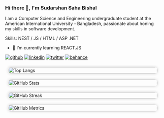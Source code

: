 ### Hi there 👋, I'm Sudarshan Saha Bishal
I am a Computer Science and Engineering undergraduate student at the American International University - Bangladesh, passionate about honing my skills in software development.

Skills: NEST / JS / HTML / ASP .NET

- 🌱 I’m currently learning REACT.JS 

[<img src='https://img.shields.io/badge/GitHub-%23121011.svg?&style=for-the-badge&logo=GitHub&logoColor=white' alt='github'>](https://github.com/b1sh4l)  [<img src='https://img.shields.io/badge/LinkedIn-%230077B5.svg?&style=for-the-badge&logo=LinkedIn&logoColor=white' alt='linkedin'>](https://www.linkedin.com/in/https://www.linkedin.com/in/sudarshan-saha-bishal-476158ba//)  [<img src='https://img.shields.io/badge/Twitter-%231DA1F2.svg?&style=for-the-badge&logo=Twitter&logoColor=white' alt='twitter'>](https://twitter.com/shre3man)  [<img src='https://img.shields.io/badge/Behance-%231877F2.svg?&style=for-the-badge&logo=Behance&logoColor=white' alt='behance'>](https://www.behance.net/sudarshansa4ce)  


<div style="display: flex; flex-wrap: wrap; justify-content: space-evenly; align-items: flex-start;">
    <div style="flex: 1 1 300px; margin: 10px; border-radius: 8px; overflow: hidden; box-shadow: 0 0 10px rgba(0, 0, 0, 0.2);">
        <img src="https://github-readme-stats.vercel.app/api/top-langs/?username=b1sh4l&layout=compact&theme=dark" alt="Top Langs" style="width: 100%; border-radius: 8px 8px 0 0;" />
    </div>
    <div style="flex: 1 1 300px; margin: 10px; border-radius: 8px; overflow: hidden; box-shadow: 0 0 10px rgba(0, 0, 0, 0.2);">
        <img src="https://github-readme-stats.vercel.app/api?username=b1sh4l&show_icons=true&theme=dark" alt="GitHub Stats" style="width: 100%; border-radius: 8px 8px 0 0;" />
    </div>
    <div style="flex: 1 1 300px; margin: 10px; border-radius: 8px; overflow: hidden; box-shadow: 0 0 10px rgba(0, 0, 0, 0.2);">
        <img src="https://streak-stats.demolab.com/?user=b1sh4l&theme=dark" alt="GitHub Streak" style="width: 100%; border-radius: 8px 8px 0 0;" />
    </div>
    <div style="flex: 1 1 300px; margin: 10px; border-radius: 8px; overflow: hidden; box-shadow: 0 0 10px rgba(0, 0, 0, 0.2);">
        <img src="https://metrics.lecoq.io/b1sh4l" alt="GitHub Metrics" style="width: 100%; border-radius: 8px 8px 0 0;" />
    </div>
</div>


